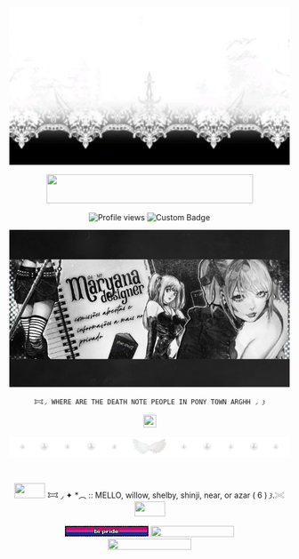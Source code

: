 <p align=center

![image](77cd09ec08ac488163c61e1857680498.jpg)

<p align=center

<a href="https://www.glitter-graphics.com"><img src="http://dl7.glitter-graphics.net/pub/439/439857hze1vgnqaz.gif" width=371 height=52 border=0></a><br><a href="https://www.glitter-graphics.com" target=_blank></a>

<p align=center

![Profile views](https://komarev.com/ghpvc/?username=yourusername&label=^v^&color=ffffff)
![Custom Badge](https://img.shields.io/badge/◜𐂯.𐦯-𓂐mello.𐦯-white?style=for-the-badge&logo=github)
<p align=center

![Alt text](e649a0021c82f43dc90e29013a4f0629.jpg)

<p align=center

    𐂯◞ WHERE ARE THE DEATH NOTE PEOPLE IN PONY TOWN ARGHH ◞ 𐦯

<p align=center

 <a href="https://www.glitter-graphics.com"><img src="http://dl.glitter-graphics.net/pub/1008/1008951xbh88shb03.gif" width=23 height=23 border=0></a>

<p align=center

![image](68747470733a2f2f66696c65732e636174626f782e6d6f652f6d31783935382e6a7067.jpeg)

<p align=center

<a href="https://www.glitter-graphics.com"><img src="http://dl2.glitter-graphics.net/pub/1567/1567522x0jp0xn544.gif" width=57 height=10 border=0></a>

<p align=center

<img src="http://dl7.glitter-graphics.net/pub/706/706287isbesoi4u7.gif" width=55 height=27 border=0></a> 𐂯 ◞ ✦ *︵ :: MELLO, willow, shelby, shinji, near, or azar ( 6 )  𐦯.𓏵 <img src="http://dl7.glitter-graphics.net/pub/706/706287isbesoi4u7.gif" width=55 height=27 border=0></a>

<p align=center

![Alt text](blinkiesCafe-Ea.gif)
<a href="https://www.glitter-graphics.com"><img src="http://dl9.glitter-graphics.net/pub/523/523619kq839m3zgi.gif" width=150 height=20 border=0></a><br><a href="https://www.glitter-graphics.com" target=_blank></a>
<a href="https://www.glitter-graphics.com"><img src="http://dl2.glitter-graphics.net/pub/969/969132ff3t2b4u2x.gif" width=150 height=20 border=0></a><br><a href="https://www.glitter-graphics.com" target=_blank></a>
